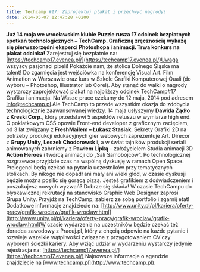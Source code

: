 ```yaml
---
title: Techcamp #17: Zaprojektuj plakat i przechwyć nagrody!
date: 2014-05-07 12:47:28 +0200
---
```

 **Już 14 maja we wrocławskim klubie Puzzle rusza 17 odcinek bezpłatnych spotkań technologicznych – TechCamp. Graficzną zręcznością wykażą się pierwszorzędni eksperci Photoshopa i animacji. Trwa konkurs na plakat odcinka!** Zarejestruj się bezpłatnie na: [https://techcamp17.evenea.pl/](https://techcamp17.evenea.pl/)Uwaga wszyscy pasjonaci pixeli! Pokażcie nam, że stolica Dolnego Śląska ma talent! Do zgarnięcia jest wejściówka na konferencję Visual Art. Film Animation w Warszawie oraz kurs w Szkole Grafiki Komputerowej Quali (do wyboru – Photoshop, Illustrator lub Corel). Aby stanąć do walki o nagrody wystarczy zaprojektować plakat na najbliższy odcinek TechCamp#17 Grafika i animacja. Na Wasze prace czekamy do 12 maja, 2014 pod adresem info@techcamp.pl.<!--more-->Ale TechCamp to przede wszystkim okazja do zdobycia technologicznie zaawansowanej wiedzy. 14 maja usłyszymy **Dawida Żądło z Kreski Corp**., który przedstawi 5 aspektów retuszu w wymiarze high end. O poklatkowym CSS opowie Front-end developer z graficznym zacięciem, od 3 lat związany z **FreshMailem – Łukasz Stasiak**. Sekrety Grafiki 2D na potrzeby produkcji edukacyjnych gier webowych zaprezentuje Art. Direcor z **Grupy Unity, Leszek Chodorowsk** i, a w świat tajników produkcji seriali animowanych zabrniemy z **Pawłem Lipką** – założycielem Studia animacji 3D **Action Heroes** i twórcą animacji do „Sali Samobójców”. Po technologicznej rozgrzewce przyjdzie czas na wspólną dyskusję w ramach Open Space. Prelegenci będą czekać na pytania uczestników przy tematycznych stolikach. By nikogo nie dopadł ani mały ani wieki głód, w czasie dyskusji będzie można posilić się gorącą pizzą. Jesteś grafikiem z doświadczeniem i poszukujesz nowych wyzwań? Dobrze się składa! W czasie TechCampu do błyskawicznej rekrutacji na stanowisko Graphic Web Designer zaprosi Grupa Unity. Przyjdź na TechCamp, zabierz ze sobą portfolio i zgarnij etat! Dodatkowe informacje znajdziecie na: [http://www.unity.pl/pl/kariera/oferty-pracy/grafik-wroclaw/grafik-wroclaw.html](http://www.unity.pl/pl/kariera/oferty-pracy/grafik-wroclaw/grafik-wroclaw.html)W czasie wydarzenia na uczestników będzie czekać też doradca zawodowy z Pracuj.pl, który z chęcią odpowie na każde pytanie i rozwieje wszelkie wątpliwości związane z przygotowaniem CV czy wyborem ścieżki kariery. Aby wziąć udział w wydarzeniu wystarczy jedynie rejestracja na:&nbsp;[https://techcamp17.evenea.pl/](https://techcamp17.evenea.pl/) Najnowsze informacje o agendzie znajdziecie na&nbsp;[www.techcamp.pl](http://www.techcamp.pl).